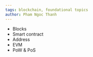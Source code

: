 ```yaml
---
tags: blockchain, foundational topics
author: Pham Ngoc Thanh
---
```


- Blocks
- Smart contract
- Address
- EVM
- PoW & PoS